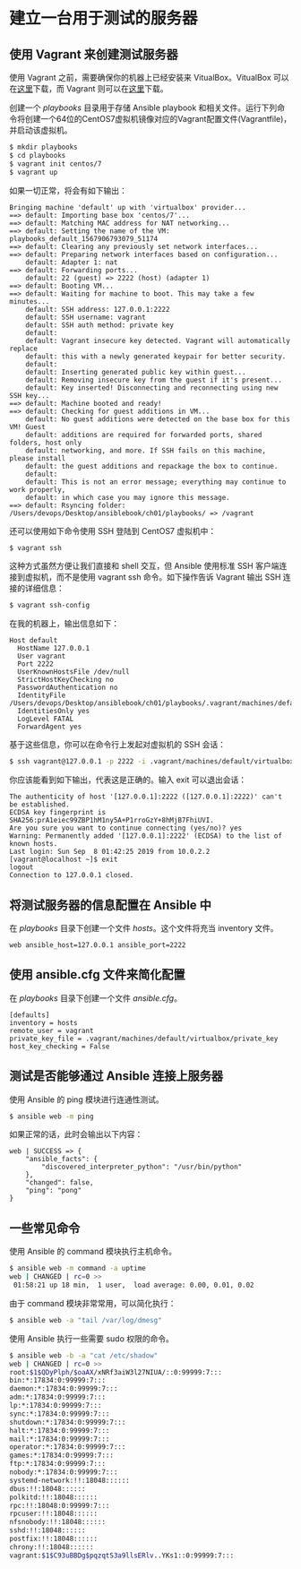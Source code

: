 # 建立一台用于测试的服务器
## 使用 Vagrant 来创建测试服务器
使用 Vagrant 之前，需要确保你的机器上已经安装来 VitualBox。VitualBox 可以在[这里](https://www.virtualbox.org/wiki/Downloads)下载，而 Vagrant 则可以在[这里](https://www.vagrantup.com/downloads.html)下载。

创建一个 *playbooks* 目录用于存储 Ansible playbook 和相关文件。运行下列命令将创建一个64位的CentOS7虚拟机镜像对应的Vagrant配置文件(Vagrantfile)，并启动该虚拟机。
```bash
$ mkdir playbooks
$ cd playbooks
$ vagrant init centos/7
$ vagrant up
```

如果一切正常，将会有如下输出：
```
Bringing machine 'default' up with 'virtualbox' provider...
==> default: Importing base box 'centos/7'...
==> default: Matching MAC address for NAT networking...
==> default: Setting the name of the VM: playbooks_default_1567906793079_51174
==> default: Clearing any previously set network interfaces...
==> default: Preparing network interfaces based on configuration...
    default: Adapter 1: nat
==> default: Forwarding ports...
    default: 22 (guest) => 2222 (host) (adapter 1)
==> default: Booting VM...
==> default: Waiting for machine to boot. This may take a few minutes...
    default: SSH address: 127.0.0.1:2222
    default: SSH username: vagrant
    default: SSH auth method: private key
    default: 
    default: Vagrant insecure key detected. Vagrant will automatically replace
    default: this with a newly generated keypair for better security.
    default: 
    default: Inserting generated public key within guest...
    default: Removing insecure key from the guest if it's present...
    default: Key inserted! Disconnecting and reconnecting using new SSH key...
==> default: Machine booted and ready!
==> default: Checking for guest additions in VM...
    default: No guest additions were detected on the base box for this VM! Guest
    default: additions are required for forwarded ports, shared folders, host only
    default: networking, and more. If SSH fails on this machine, please install
    default: the guest additions and repackage the box to continue.
    default: 
    default: This is not an error message; everything may continue to work properly,
    default: in which case you may ignore this message.
==> default: Rsyncing folder: /Users/devops/Desktop/ansiblebook/ch01/playbooks/ => /vagrant
```

还可以使用如下命令使用 SSH 登陆到 CentOS7 虚拟机中：
```bash
$ vagrant ssh
```

这种方式虽然方便让我们直接和 shell 交互，但 Ansible 使用标准 SSH 客户端连接到虚拟机，而不是使用 vagrant ssh 命令。如下操作告诉  Vagrant 输出 SSH 连接的详细信息：
```bash
$ vagrant ssh-config
```
在我的机器上，输出信息如下：
```
Host default
  HostName 127.0.0.1
  User vagrant
  Port 2222
  UserKnownHostsFile /dev/null
  StrictHostKeyChecking no
  PasswordAuthentication no
  IdentityFile /Users/devops/Desktop/ansiblebook/ch01/playbooks/.vagrant/machines/default/virtualbox/private_key
  IdentitiesOnly yes
  LogLevel FATAL
  ForwardAgent yes
```

基于这些信息，你可以在命令行上发起对虚拟机的 SSH 会话：
```bash
$ ssh vagrant@127.0.0.1 -p 2222 -i .vagrant/machines/default/virtualbox/private_key
```

你应该能看到如下输出，代表这是正确的。输入 exit 可以退出会话：
```
The authenticity of host '[127.0.0.1]:2222 ([127.0.0.1]:2222)' can't be established.
ECDSA key fingerprint is SHA256:prA1eiec99ZBP1hM1ny5A+P1rroGzY+8hMjB7FhiUVI.
Are you sure you want to continue connecting (yes/no)? yes
Warning: Permanently added '[127.0.0.1]:2222' (ECDSA) to the list of known hosts.
Last login: Sun Sep  8 01:42:25 2019 from 10.0.2.2
[vagrant@localhost ~]$ exit
logout
Connection to 127.0.0.1 closed.
```

## 将测试服务器的信息配置在 Ansible 中
在  *playbooks* 目录下创建一个文件 *hosts*。这个文件将充当 inventory 文件。
```
web ansible_host=127.0.0.1 ansible_port=2222
```

## 使用 ansible.cfg 文件来简化配置
在 *playbooks* 目录下创建一个文件 *ansible.cfg*。
```
[defaults]
inventory = hosts
remote_user = vagrant
private_key_file = .vagrant/machines/default/virtualbox/private_key
host_key_checking = False
```

## 测试是否能够通过 Ansible 连接上服务器
使用 Ansible 的 ping 模块进行连通性测试。
```bash
$ ansible web -m ping
```

如果正常的话，此时会输出以下内容：
```
web | SUCCESS => {
    "ansible_facts": {
        "discovered_interpreter_python": "/usr/bin/python"
    },
    "changed": false,
    "ping": "pong"
}
```

## 一些常见命令
使用 Ansible 的 command 模块执行主机命令。
```bash
$ ansible web -m command -a uptime
web | CHANGED | rc=0 >>
 01:58:21 up 18 min,  1 user,  load average: 0.00, 0.01, 0.02
```

由于 command 模块非常常用，可以简化执行：
```bash
$ ansible web -a "tail /var/log/dmesg"
```

使用 Ansible 执行一些需要 sudo 权限的命令。
```bash
$ ansible web -b -a "cat /etc/shadow"
web | CHANGED | rc=0 >>
root:$1$QDyPlph/$oaAX/xNRf3aiW3l27NIUA/::0:99999:7:::
bin:*:17834:0:99999:7:::
daemon:*:17834:0:99999:7:::
adm:*:17834:0:99999:7:::
lp:*:17834:0:99999:7:::
sync:*:17834:0:99999:7:::
shutdown:*:17834:0:99999:7:::
halt:*:17834:0:99999:7:::
mail:*:17834:0:99999:7:::
operator:*:17834:0:99999:7:::
games:*:17834:0:99999:7:::
ftp:*:17834:0:99999:7:::
nobody:*:17834:0:99999:7:::
systemd-network:!!:18048::::::
dbus:!!:18048::::::
polkitd:!!:18048::::::
rpc:!!:18048:0:99999:7:::
rpcuser:!!:18048::::::
nfsnobody:!!:18048::::::
sshd:!!:18048::::::
postfix:!!:18048::::::
chrony:!!:18048::::::
vagrant:$1$C93uBBDg$pqzqtS3a9llsERlv..YKs1::0:99999:7:::
```